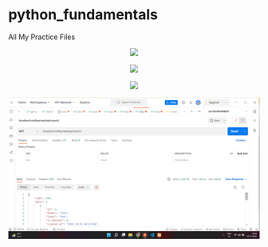 # python_fundamentals
All My Practice Files
<p align="center">
 <img src="https://ibb.co/1fm3JwF" height="100px"></p>
<p align="center">
 <img src="https://ibb.co/b1mvdZQ" height="100px"></p>
<p align="center">
 <img src="https://ibb.co/zPkhdYP" height="100px"></p>
 
 
![alt text](https://github.com/ppsudipta/python_fundamentals/blob/master/coach.png?raw=true)

